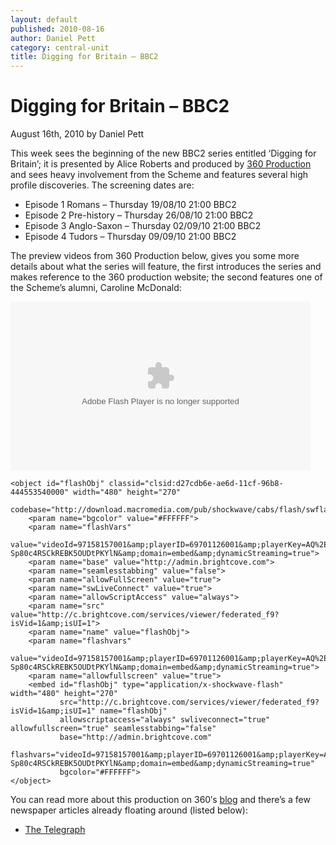 ```yaml
---
layout: default
published: 2010-08-16
author: Daniel Pett
category: central-unit
title: Digging for Britain – BBC2
---
```



# Digging for Britain – BBC2

August 16th, 2010 by Daniel Pett

This week sees the beginning of the new BBC2 series entitled ‘Digging for Britain’; it is presented by Alice Roberts and produced by [360 Production](http://www.360production.com/index.php/2010/04/digging-for-britain/ "360 Production's website") and sees heavy involvement from the Scheme and features several high profile discoveries. The screening dates are:

*   Episode 1 Romans – Thursday 19/08/10 21:00 BBC2
*   Episode 2 Pre-history – Thursday 26/08/10 21:00 BBC2
*   Episode 3 Anglo-Saxon – Thursday 02/09/10 21:00 BBC2
*   Episode 4 Tudors – Thursday 09/09/10 21:00 BBC2

The preview videos from 360 Production below, gives you some more details about what the series will feature, the first introduces the series and makes reference to the 360 production website; the second features one of the Scheme’s alumni, Caroline McDonald:


<object id="flashObj" classid="clsid:d27cdb6e-ae6d-11cf-96b8-444553540000" width="480" height="270"
        codebase="http://download.macromedia.com/pub/shockwave/cabs/flash/swflash.cab#version=6,0,40,0">
    <param name="bgcolor" value="#FFFFFF">
    <param name="flashVars"
           value="videoId=97158122001&amp;playerID=69701127001&amp;playerKey=AQ%2E%2E,AAAAD0_ZRwk%2E,IdD7rBQ-Sp80c4RSCkREBK5OUDtPKYlN&amp;domain=embed&amp;dynamicStreaming=true">
    <param name="base" value="http://admin.brightcove.com">
    <param name="seamlesstabbing" value="false">
    <param name="allowFullScreen" value="true">
    <param name="swLiveConnect" value="true">
    <param name="allowScriptAccess" value="always">
    <param name="src" value="http://c.brightcove.com/services/viewer/federated_f9?isVid=1&amp;isUI=1">
    <param name="name" value="flashObj">
    <param name="flashvars"
           value="videoId=97158122001&amp;playerID=69701127001&amp;playerKey=AQ%2E%2E,AAAAD0_ZRwk%2E,IdD7rBQ-Sp80c4RSCkREBK5OUDtPKYlN&amp;domain=embed&amp;dynamicStreaming=true">
    <param name="allowfullscreen" value="true">
    <embed id="flashObj" type="application/x-shockwave-flash" width="480" height="270"
           src="http://c.brightcove.com/services/viewer/federated_f9?isVid=1&amp;isUI=1" name="flashObj"
           allowscriptaccess="always" swliveconnect="true" allowfullscreen="true" seamlesstabbing="false"
           base="http://admin.brightcove.com"
           flashvars="videoId=97158122001&amp;playerID=69701127001&amp;playerKey=AQ%2E%2E,AAAAD0_ZRwk%2E,IdD7rBQ-Sp80c4RSCkREBK5OUDtPKYlN&amp;domain=embed&amp;dynamicStreaming=true"
           bgcolor="#FFFFFF" title="Adobe Flash Player">
</object>


    <object id="flashObj" classid="clsid:d27cdb6e-ae6d-11cf-96b8-444553540000" width="480" height="270"
            codebase="http://download.macromedia.com/pub/shockwave/cabs/flash/swflash.cab#version=6,0,40,0">
        <param name="bgcolor" value="#FFFFFF">
        <param name="flashVars"
               value="videoId=97158157001&amp;playerID=69701126001&amp;playerKey=AQ%2E%2E,AAAAD0_ZRwk%2E,IdD7rBQ-Sp80c4RSCkREBK5OUDtPKYlN&amp;domain=embed&amp;dynamicStreaming=true">
        <param name="base" value="http://admin.brightcove.com">
        <param name="seamlesstabbing" value="false">
        <param name="allowFullScreen" value="true">
        <param name="swLiveConnect" value="true">
        <param name="allowScriptAccess" value="always">
        <param name="src" value="http://c.brightcove.com/services/viewer/federated_f9?isVid=1&amp;isUI=1">
        <param name="name" value="flashObj">
        <param name="flashvars"
               value="videoId=97158157001&amp;playerID=69701126001&amp;playerKey=AQ%2E%2E,AAAAD0_ZRwk%2E,IdD7rBQ-Sp80c4RSCkREBK5OUDtPKYlN&amp;domain=embed&amp;dynamicStreaming=true">
        <param name="allowfullscreen" value="true">
        <embed id="flashObj" type="application/x-shockwave-flash" width="480" height="270"
               src="http://c.brightcove.com/services/viewer/federated_f9?isVid=1&amp;isUI=1" name="flashObj"
               allowscriptaccess="always" swliveconnect="true" allowfullscreen="true" seamlesstabbing="false"
               base="http://admin.brightcove.com"
               flashvars="videoId=97158157001&amp;playerID=69701126001&amp;playerKey=AQ%2E%2E,AAAAD0_ZRwk%2E,IdD7rBQ-Sp80c4RSCkREBK5OUDtPKYlN&amp;domain=embed&amp;dynamicStreaming=true"
               bgcolor="#FFFFFF">
    </object>


You can read more about this production on 360′s [blog](http://www.360production.com/index.php/2010/08/digging-for-britain-bbc2/) and there’s a few newspaper articles already floating around (listed below):

*   [The Telegraph](http://www.telegraph.co.uk/culture/tvandradio/bbc/7944849/Digging-for-history...-but-its-not-Time-Team.html)